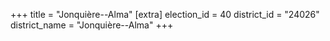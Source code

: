 +++
title = "Jonquière--Alma"
[extra]
election_id = 40
district_id = "24026"
district_name = "Jonquière--Alma"
+++
